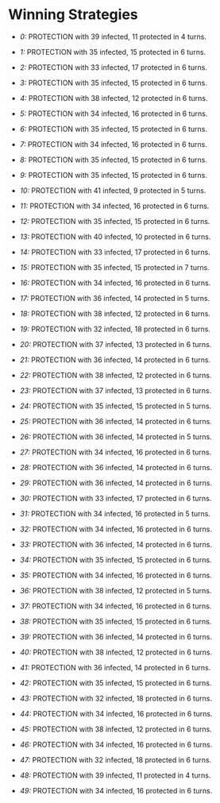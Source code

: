 # Winning Strategies

* _0:_ PROTECTION with 39 infected, 11 protected in 4 turns.


* _1:_ PROTECTION with 35 infected, 15 protected in 6 turns.


* _2:_ PROTECTION with 33 infected, 17 protected in 6 turns.


* _3:_ PROTECTION with 35 infected, 15 protected in 6 turns.


* _4:_ PROTECTION with 38 infected, 12 protected in 6 turns.


* _5:_ PROTECTION with 34 infected, 16 protected in 6 turns.


* _6:_ PROTECTION with 35 infected, 15 protected in 6 turns.


* _7:_ PROTECTION with 34 infected, 16 protected in 6 turns.


* _8:_ PROTECTION with 35 infected, 15 protected in 6 turns.


* _9:_ PROTECTION with 35 infected, 15 protected in 6 turns.


* _10:_ PROTECTION with 41 infected, 9 protected in 5 turns.


* _11:_ PROTECTION with 34 infected, 16 protected in 6 turns.


* _12:_ PROTECTION with 35 infected, 15 protected in 6 turns.


* _13:_ PROTECTION with 40 infected, 10 protected in 6 turns.


* _14:_ PROTECTION with 33 infected, 17 protected in 6 turns.


* _15:_ PROTECTION with 35 infected, 15 protected in 7 turns.


* _16:_ PROTECTION with 34 infected, 16 protected in 6 turns.


* _17:_ PROTECTION with 36 infected, 14 protected in 5 turns.


* _18:_ PROTECTION with 38 infected, 12 protected in 6 turns.


* _19:_ PROTECTION with 32 infected, 18 protected in 6 turns.


* _20:_ PROTECTION with 37 infected, 13 protected in 6 turns.


* _21:_ PROTECTION with 36 infected, 14 protected in 6 turns.


* _22:_ PROTECTION with 38 infected, 12 protected in 6 turns.


* _23:_ PROTECTION with 37 infected, 13 protected in 6 turns.


* _24:_ PROTECTION with 35 infected, 15 protected in 5 turns.


* _25:_ PROTECTION with 36 infected, 14 protected in 6 turns.


* _26:_ PROTECTION with 36 infected, 14 protected in 5 turns.


* _27:_ PROTECTION with 34 infected, 16 protected in 6 turns.


* _28:_ PROTECTION with 36 infected, 14 protected in 6 turns.


* _29:_ PROTECTION with 36 infected, 14 protected in 6 turns.


* _30:_ PROTECTION with 33 infected, 17 protected in 6 turns.


* _31:_ PROTECTION with 34 infected, 16 protected in 5 turns.


* _32:_ PROTECTION with 34 infected, 16 protected in 6 turns.


* _33:_ PROTECTION with 36 infected, 14 protected in 6 turns.


* _34:_ PROTECTION with 35 infected, 15 protected in 6 turns.


* _35:_ PROTECTION with 34 infected, 16 protected in 6 turns.


* _36:_ PROTECTION with 38 infected, 12 protected in 5 turns.


* _37:_ PROTECTION with 34 infected, 16 protected in 6 turns.


* _38:_ PROTECTION with 35 infected, 15 protected in 6 turns.


* _39:_ PROTECTION with 36 infected, 14 protected in 6 turns.


* _40:_ PROTECTION with 38 infected, 12 protected in 6 turns.


* _41:_ PROTECTION with 36 infected, 14 protected in 6 turns.


* _42:_ PROTECTION with 35 infected, 15 protected in 6 turns.


* _43:_ PROTECTION with 32 infected, 18 protected in 6 turns.


* _44:_ PROTECTION with 34 infected, 16 protected in 6 turns.


* _45:_ PROTECTION with 38 infected, 12 protected in 6 turns.


* _46:_ PROTECTION with 34 infected, 16 protected in 6 turns.


* _47:_ PROTECTION with 32 infected, 18 protected in 6 turns.


* _48:_ PROTECTION with 39 infected, 11 protected in 4 turns.


* _49:_ PROTECTION with 34 infected, 16 protected in 6 turns.


